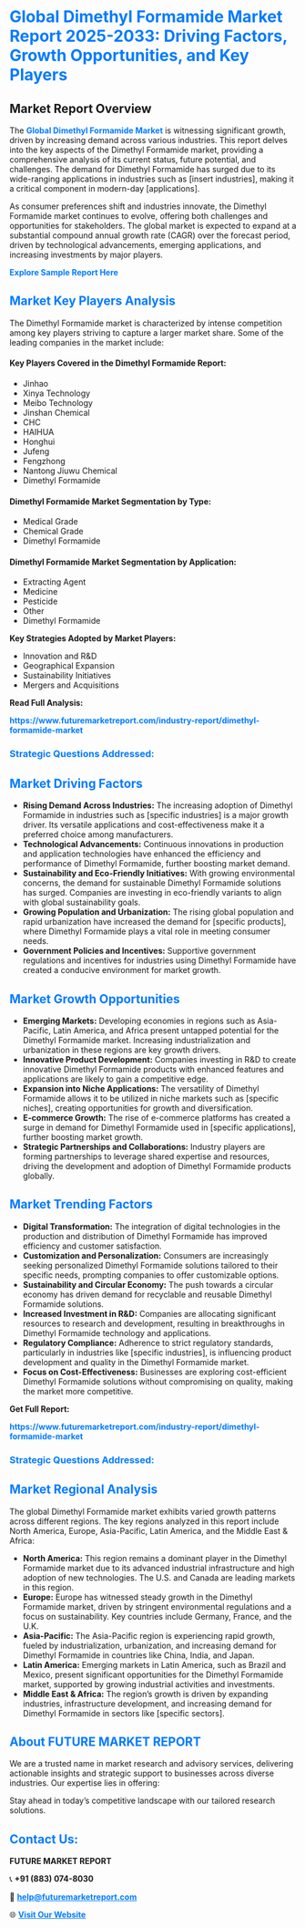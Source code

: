 <h1 style="color: #007BFF;">Global Dimethyl Formamide Market Report 2025-2033: Driving Factors, Growth Opportunities, and Key Players</h1>

<section id="overview">
<h2>Market Report Overview</h2>
<p>The <a href="https://www.futuremarketreport.com/industry-report/dimethyl-formamide-market" style="color: #007BFF; text-decoration: none;"><strong>Global Dimethyl Formamide Market</strong></a> is witnessing significant growth, driven by increasing demand across various industries. This report delves into the key aspects of the Dimethyl Formamide market, providing a comprehensive analysis of its current status, future potential, and challenges. The demand for Dimethyl Formamide has surged due to its wide-ranging applications in industries such as [insert industries], making it a critical component in modern-day [applications].</p>
<p>As consumer preferences shift and industries innovate, the Dimethyl Formamide market continues to evolve, offering both challenges and opportunities for stakeholders. The global market is expected to expand at a substantial compound annual growth rate (CAGR) over the forecast period, driven by technological advancements, emerging applications, and increasing investments by major players.</p>
</section>

<section id="overview">
<p><a href="https://www.futuremarketreport.com/request-sample/reportId=107015" style="color: #007BFF; text-decoration: none;"><strong>Explore Sample Report Here</strong></a></p>
</section>

<section id="key-players">
<h2 style="color: #007BFF;">Market Key Players Analysis</h2>
<p>The Dimethyl Formamide market is characterized by intense competition among key players striving to capture a larger market share. Some of the leading companies in the market include:</p>
<h4>Key Players Covered in the Dimethyl Formamide Report:</h4>
<ul><li>Jinhao</li><li>Xinya Technology</li><li>Meibo Technology</li><li>Jinshan Chemical</li><li>CHC</li><li>HAIHUA</li><li>Honghui</li><li>Jufeng</li><li>Fengzhong</li><li>Nantong Jiuwu Chemical</li><li>Dimethyl Formamide</li></ul>
<h4>Dimethyl Formamide Market Segmentation by Type:</h4>
<ul><li>Medical Grade</li><li>Chemical Grade</li><li>Dimethyl Formamide</li></ul>

<h4>Dimethyl Formamide Market Segmentation by Application:</h4>
<ul><li>Extracting Agent</li><li>Medicine</li><li>Pesticide</li><li>Other</li><li>Dimethyl Formamide</li></ul>
<p><strong>Key Strategies Adopted by Market Players:</strong></p>
<ul>
<li>Innovation and R&D</li>
<li>Geographical Expansion</li>
<li>Sustainability Initiatives</li>
<li>Mergers and Acquisitions</li>
</ul>
</section>

<section>
<p><strong>Read Full Analysis: </strong></p><a href="https://www.futuremarketreport.com/industry-report/dimethyl-formamide-market" style="color: #007BFF; text-decoration: none;"><strong>https://www.futuremarketreport.com/industry-report/dimethyl-formamide-market</strong></a>
<h3 style="color: #007BFF;">Strategic Questions Addressed:</h3>
</section>

<section id="driving-factors">
<h2 style="color: #007BFF;">Market Driving Factors</h2>
<ul>
<li><strong>Rising Demand Across Industries:</strong> The increasing adoption of Dimethyl Formamide in industries such as [specific industries] is a major growth driver. Its versatile applications and cost-effectiveness make it a preferred choice among manufacturers.</li>
<li><strong>Technological Advancements:</strong> Continuous innovations in production and application technologies have enhanced the efficiency and performance of Dimethyl Formamide, further boosting market demand.</li>
<li><strong>Sustainability and Eco-Friendly Initiatives:</strong> With growing environmental concerns, the demand for sustainable Dimethyl Formamide solutions has surged. Companies are investing in eco-friendly variants to align with global sustainability goals.</li>
<li><strong>Growing Population and Urbanization:</strong> The rising global population and rapid urbanization have increased the demand for [specific products], where Dimethyl Formamide plays a vital role in meeting consumer needs.</li>
<li><strong>Government Policies and Incentives:</strong> Supportive government regulations and incentives for industries using Dimethyl Formamide have created a conducive environment for market growth.</li>
</ul>
</section>

<section id="growth-opportunities">
<h2 style="color: #007BFF;">Market Growth Opportunities</h2>
<ul>
<li><strong>Emerging Markets:</strong> Developing economies in regions such as Asia-Pacific, Latin America, and Africa present untapped potential for the Dimethyl Formamide market. Increasing industrialization and urbanization in these regions are key growth drivers.</li>
<li><strong>Innovative Product Development:</strong> Companies investing in R&D to create innovative Dimethyl Formamide products with enhanced features and applications are likely to gain a competitive edge.</li>
<li><strong>Expansion into Niche Applications:</strong> The versatility of Dimethyl Formamide allows it to be utilized in niche markets such as [specific niches], creating opportunities for growth and diversification.</li>
<li><strong>E-commerce Growth:</strong> The rise of e-commerce platforms has created a surge in demand for Dimethyl Formamide used in [specific applications], further boosting market growth.</li>
<li><strong>Strategic Partnerships and Collaborations:</strong> Industry players are forming partnerships to leverage shared expertise and resources, driving the development and adoption of Dimethyl Formamide products globally.</li>
</ul>
</section>

<section id="trending-factors">
<h2 style="color: #007BFF;">Market Trending Factors</h2>
<ul>
<li><strong>Digital Transformation:</strong> The integration of digital technologies in the production and distribution of Dimethyl Formamide has improved efficiency and customer satisfaction.</li>
<li><strong>Customization and Personalization:</strong> Consumers are increasingly seeking personalized Dimethyl Formamide solutions tailored to their specific needs, prompting companies to offer customizable options.</li>
<li><strong>Sustainability and Circular Economy:</strong> The push towards a circular economy has driven demand for recyclable and reusable Dimethyl Formamide solutions.</li>
<li><strong>Increased Investment in R&D:</strong> Companies are allocating significant resources to research and development, resulting in breakthroughs in Dimethyl Formamide technology and applications.</li>
<li><strong>Regulatory Compliance:</strong> Adherence to strict regulatory standards, particularly in industries like [specific industries], is influencing product development and quality in the Dimethyl Formamide market.</li>
<li><strong>Focus on Cost-Effectiveness:</strong> Businesses are exploring cost-efficient Dimethyl Formamide solutions without compromising on quality, making the market more competitive.</li>
</ul>
</section>

<section>
<p><strong>Get Full Report: </strong></p><a href="https://www.futuremarketreport.com/industry-report/dimethyl-formamide-market" style="color: #007BFF; text-decoration: none;"><strong>https://www.futuremarketreport.com/industry-report/dimethyl-formamide-market</strong></a>
<h3 style="color: #007BFF;">Strategic Questions Addressed:</h3>
</section>


<section id="regional-analysis">
<h2 style="color: #007BFF;">Market Regional Analysis</h2>
<p>The global Dimethyl Formamide market exhibits varied growth patterns across different regions. The key regions analyzed in this report include North America, Europe, Asia-Pacific, Latin America, and the Middle East & Africa:</p>
<ul>
<li><strong>North America:</strong> This region remains a dominant player in the Dimethyl Formamide market due to its advanced industrial infrastructure and high adoption of new technologies. The U.S. and Canada are leading markets in this region.</li>
<li><strong>Europe:</strong> Europe has witnessed steady growth in the Dimethyl Formamide market, driven by stringent environmental regulations and a focus on sustainability. Key countries include Germany, France, and the U.K.</li>
<li><strong>Asia-Pacific:</strong> The Asia-Pacific region is experiencing rapid growth, fueled by industrialization, urbanization, and increasing demand for Dimethyl Formamide in countries like China, India, and Japan.</li>
<li><strong>Latin America:</strong> Emerging markets in Latin America, such as Brazil and Mexico, present significant opportunities for the Dimethyl Formamide market, supported by growing industrial activities and investments.</li>
<li><strong>Middle East & Africa:</strong> The region’s growth is driven by expanding industries, infrastructure development, and increasing demand for Dimethyl Formamide in sectors like [specific sectors].</li>
</ul>
</section>

<footer>
<h2 style="color: #007BFF;">About FUTURE MARKET REPORT</h2>
<p>We are a trusted name in market research and advisory services, delivering actionable insights and strategic support to businesses across diverse industries. Our expertise lies in offering:</p>

<p>Stay ahead in today’s competitive landscape with our tailored research solutions.</p>

<h2 style="color: #007BFF;">Contact Us:</h2>
<p><strong>FUTURE MARKET REPORT</strong></p>
<p>📞 <strong>+91 (883) 074-8030</strong></p>
<p>📧 <strong><a href="mailto:help@futuremarketreport.com" style="color: #007BFF;">help@futuremarketreport.com</a></strong></p>
<p>🌐 <strong><a href="https://www.futuremarketreport.com/" style="color: #007BFF;">Visit Our Website</a></strong></p>
</footer>